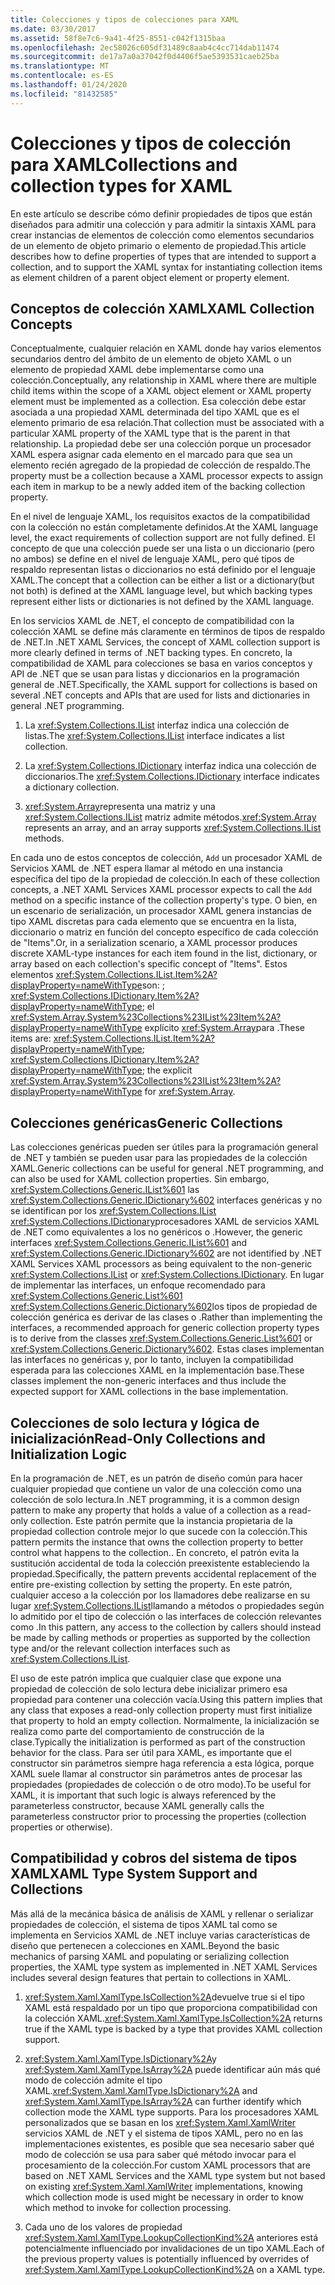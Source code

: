 ```yaml
---
title: Colecciones y tipos de colecciones para XAML
ms.date: 03/30/2017
ms.assetid: 58f8e7c6-9a41-4f25-8551-c042f1315baa
ms.openlocfilehash: 2ec58026c605df31489c8aab4c4cc714dab11474
ms.sourcegitcommit: de17a7a0a37042f0d4406f5ae5393531caeb25ba
ms.translationtype: MT
ms.contentlocale: es-ES
ms.lasthandoff: 01/24/2020
ms.locfileid: "81432585"
---
```

# <a name="collections-and-collection-types-for-xaml"></a><span data-ttu-id="7f0b8-102">Colecciones y tipos de colección para XAML</span><span class="sxs-lookup"><span data-stu-id="7f0b8-102">Collections and collection types for XAML</span></span>

<span data-ttu-id="7f0b8-103">En este artículo se describe cómo definir propiedades de tipos que están diseñados para admitir una colección y para admitir la sintaxis XAML para crear instancias de elementos de colección como elementos secundarios de un elemento de objeto primario o elemento de propiedad.</span><span class="sxs-lookup"><span data-stu-id="7f0b8-103">This article describes how to define properties of types that are intended to support a collection, and to support the XAML syntax for instantiating collection items as element children of a parent object element or property element.</span></span>

## <a name="xaml-collection-concepts"></a><span data-ttu-id="7f0b8-104">Conceptos de colección XAML</span><span class="sxs-lookup"><span data-stu-id="7f0b8-104">XAML Collection Concepts</span></span>

<span data-ttu-id="7f0b8-105">Conceptualmente, cualquier relación en XAML donde hay varios elementos secundarios dentro del ámbito de un elemento de objeto XAML o un elemento de propiedad XAML debe implementarse como una colección.</span><span class="sxs-lookup"><span data-stu-id="7f0b8-105">Conceptually, any relationship in XAML where there are multiple child items within the scope of a XAML object element or XAML property element must be implemented as a collection.</span></span> <span data-ttu-id="7f0b8-106">Esa colección debe estar asociada a una propiedad XAML determinada del tipo XAML que es el elemento primario de esa relación.</span><span class="sxs-lookup"><span data-stu-id="7f0b8-106">That collection must be associated with a particular XAML property of the XAML type that is the parent in that relationship.</span></span> <span data-ttu-id="7f0b8-107">La propiedad debe ser una colección porque un procesador XAML espera asignar cada elemento en el marcado para que sea un elemento recién agregado de la propiedad de colección de respaldo.</span><span class="sxs-lookup"><span data-stu-id="7f0b8-107">The property must be a collection because a XAML processor expects to assign each item in markup to be a newly added item of the backing collection property.</span></span>

<span data-ttu-id="7f0b8-108">En el nivel de lenguaje XAML, los requisitos exactos de la compatibilidad con la colección no están completamente definidos.</span><span class="sxs-lookup"><span data-stu-id="7f0b8-108">At the XAML language level, the exact requirements of collection support are not fully defined.</span></span> <span data-ttu-id="7f0b8-109">El concepto de que una colección puede ser una lista o un diccionario (pero no ambos) se define en el nivel de lenguaje XAML, pero qué tipos de respaldo representan listas o diccionarios no está definido por el lenguaje XAML.</span><span class="sxs-lookup"><span data-stu-id="7f0b8-109">The concept that a collection can be either a list or a dictionary(but not both) is defined at the XAML language level, but which backing types represent either lists or dictionaries is not defined by the XAML language.</span></span>

<span data-ttu-id="7f0b8-110">En los servicios XAML de .NET, el concepto de compatibilidad con la colección XAML se define más claramente en términos de tipos de respaldo de .NET.</span><span class="sxs-lookup"><span data-stu-id="7f0b8-110">In .NET XAML Services, the concept of XAML collection support is more clearly defined in terms of .NET backing types.</span></span> <span data-ttu-id="7f0b8-111">En concreto, la compatibilidad de XAML para colecciones se basa en varios conceptos y API de .NET que se usan para listas y diccionarios en la programación general de .NET.</span><span class="sxs-lookup"><span data-stu-id="7f0b8-111">Specifically, the XAML support for collections is based on several .NET concepts and APIs that are used for lists and dictionaries in general .NET programming.</span></span>

1. <span data-ttu-id="7f0b8-112">La <xref:System.Collections.IList> interfaz indica una colección de listas.</span><span class="sxs-lookup"><span data-stu-id="7f0b8-112">The <xref:System.Collections.IList> interface indicates a list collection.</span></span>

2. <span data-ttu-id="7f0b8-113">La <xref:System.Collections.IDictionary> interfaz indica una colección de diccionarios.</span><span class="sxs-lookup"><span data-stu-id="7f0b8-113">The <xref:System.Collections.IDictionary> interface indicates a dictionary collection.</span></span>

3. <span data-ttu-id="7f0b8-114"><xref:System.Array>representa una matriz y una <xref:System.Collections.IList> matriz admite métodos.</span><span class="sxs-lookup"><span data-stu-id="7f0b8-114"><xref:System.Array> represents an array, and an array supports <xref:System.Collections.IList> methods.</span></span>

<span data-ttu-id="7f0b8-115">En cada uno de estos conceptos de colección, `Add` un procesador XAML de Servicios XAML de .NET espera llamar al método en una instancia específica del tipo de la propiedad de colección.</span><span class="sxs-lookup"><span data-stu-id="7f0b8-115">In each of these collection concepts, a .NET XAML Services XAML processor expects to call the `Add` method on a specific instance of the collection property's type.</span></span> <span data-ttu-id="7f0b8-116">O bien, en un escenario de serialización, un procesador XAML genera instancias de tipo XAML discretas para cada elemento que se encuentra en la lista, diccionario o matriz en función del concepto específico de cada colección de "Items".</span><span class="sxs-lookup"><span data-stu-id="7f0b8-116">Or, in a serialization scenario, a XAML processor produces discrete XAML-type instances for each item found in the list, dictionary, or array based on each collection's specific concept of "Items".</span></span> <span data-ttu-id="7f0b8-117">Estos elementos <xref:System.Collections.IList.Item%2A?displayProperty=nameWithType>son: ; <xref:System.Collections.IDictionary.Item%2A?displayProperty=nameWithType>; el <xref:System.Array.System%23Collections%23IList%23Item%2A?displayProperty=nameWithType> explícito <xref:System.Array>para .</span><span class="sxs-lookup"><span data-stu-id="7f0b8-117">These items are: <xref:System.Collections.IList.Item%2A?displayProperty=nameWithType>; <xref:System.Collections.IDictionary.Item%2A?displayProperty=nameWithType>; the explicit <xref:System.Array.System%23Collections%23IList%23Item%2A?displayProperty=nameWithType> for <xref:System.Array>.</span></span>

## <a name="generic-collections"></a><span data-ttu-id="7f0b8-118">Colecciones genéricas</span><span class="sxs-lookup"><span data-stu-id="7f0b8-118">Generic Collections</span></span>

<span data-ttu-id="7f0b8-119">Las colecciones genéricas pueden ser útiles para la programación general de .NET y también se pueden usar para las propiedades de la colección XAML.</span><span class="sxs-lookup"><span data-stu-id="7f0b8-119">Generic collections can be useful for general .NET programming, and can also be used for XAML collection properties.</span></span> <span data-ttu-id="7f0b8-120">Sin embargo, <xref:System.Collections.Generic.IList%601> las <xref:System.Collections.Generic.IDictionary%602> interfaces genéricas y no se identifican por los <xref:System.Collections.IList> <xref:System.Collections.IDictionary>procesadores XAML de servicios XAML de .NET como equivalentes a los no genéricos o .</span><span class="sxs-lookup"><span data-stu-id="7f0b8-120">However, the generic interfaces <xref:System.Collections.Generic.IList%601> and <xref:System.Collections.Generic.IDictionary%602> are not identified by .NET XAML Services XAML processors as being equivalent to the non-generic <xref:System.Collections.IList> or <xref:System.Collections.IDictionary>.</span></span> <span data-ttu-id="7f0b8-121">En lugar de implementar las interfaces, un enfoque recomendado para <xref:System.Collections.Generic.List%601> <xref:System.Collections.Generic.Dictionary%602>los tipos de propiedad de colección genérica es derivar de las clases o .</span><span class="sxs-lookup"><span data-stu-id="7f0b8-121">Rather than implementing the interfaces, a recommended approach for generic collection property types is to derive from the classes <xref:System.Collections.Generic.List%601> or <xref:System.Collections.Generic.Dictionary%602>.</span></span> <span data-ttu-id="7f0b8-122">Estas clases implementan las interfaces no genéricas y, por lo tanto, incluyen la compatibilidad esperada para las colecciones XAML en la implementación base.</span><span class="sxs-lookup"><span data-stu-id="7f0b8-122">These classes implement the non-generic interfaces and thus include the expected support for XAML collections in the base implementation.</span></span>

## <a name="read-only-collections-and-initialization-logic"></a><span data-ttu-id="7f0b8-123">Colecciones de solo lectura y lógica de inicialización</span><span class="sxs-lookup"><span data-stu-id="7f0b8-123">Read-Only Collections and Initialization Logic</span></span>

<span data-ttu-id="7f0b8-124">En la programación de .NET, es un patrón de diseño común para hacer cualquier propiedad que contiene un valor de una colección como una colección de solo lectura.</span><span class="sxs-lookup"><span data-stu-id="7f0b8-124">In .NET programming, it is a common design pattern to make any property that holds a value of a collection as a read-only collection.</span></span> <span data-ttu-id="7f0b8-125">Este patrón permite que la instancia propietaria de la propiedad collection controle mejor lo que sucede con la colección.</span><span class="sxs-lookup"><span data-stu-id="7f0b8-125">This pattern permits the instance that owns the collection property to better control what happens to the collection..</span></span> <span data-ttu-id="7f0b8-126">En concreto, el patrón evita la sustitución accidental de toda la colección preexistente estableciendo la propiedad.</span><span class="sxs-lookup"><span data-stu-id="7f0b8-126">Specifically, the pattern prevents accidental replacement of the entire pre-existing collection by setting the property.</span></span> <span data-ttu-id="7f0b8-127">En este patrón, cualquier acceso a la colección por los llamadores debe realizarse en su lugar <xref:System.Collections.IList>llamando a métodos o propiedades según lo admitido por el tipo de colección o las interfaces de colección relevantes como .</span><span class="sxs-lookup"><span data-stu-id="7f0b8-127">In this pattern, any access to the collection by callers should instead be made by calling methods or properties as supported by the collection type and/or the relevant collection interfaces such as <xref:System.Collections.IList>.</span></span>

<span data-ttu-id="7f0b8-128">El uso de este patrón implica que cualquier clase que expone una propiedad de colección de solo lectura debe inicializar primero esa propiedad para contener una colección vacía.</span><span class="sxs-lookup"><span data-stu-id="7f0b8-128">Using this pattern implies that any class that exposes a read-only collection property must first initialize that property to hold an empty collection.</span></span> <span data-ttu-id="7f0b8-129">Normalmente, la inicialización se realiza como parte del comportamiento de construcción de la clase.</span><span class="sxs-lookup"><span data-stu-id="7f0b8-129">Typically the initialization is performed as part of the construction behavior for the class.</span></span> <span data-ttu-id="7f0b8-130">Para ser útil para XAML, es importante que el constructor sin parámetros siempre haga referencia a esta lógica, porque XAML suele llamar al constructor sin parámetros antes de procesar las propiedades (propiedades de colección o de otro modo).</span><span class="sxs-lookup"><span data-stu-id="7f0b8-130">To be useful for XAML, it is important that such logic is always referenced by the parameterless constructor, because XAML generally calls the parameterless constructor prior to processing the properties (collection properties or otherwise).</span></span>

## <a name="xaml-type-system-support-and-collections"></a><span data-ttu-id="7f0b8-131">Compatibilidad y cobros del sistema de tipos XAML</span><span class="sxs-lookup"><span data-stu-id="7f0b8-131">XAML Type System Support and Collections</span></span>

<span data-ttu-id="7f0b8-132">Más allá de la mecánica básica de análisis de XAML y rellenar o serializar propiedades de colección, el sistema de tipos XAML tal como se implementa en Servicios XAML de .NET incluye varias características de diseño que pertenecen a colecciones en XAML.</span><span class="sxs-lookup"><span data-stu-id="7f0b8-132">Beyond the basic mechanics of parsing XAML and populating or serializing collection properties, the XAML type system as implemented in .NET XAML Services includes several design features that pertain to collections in XAML.</span></span>

1. <span data-ttu-id="7f0b8-133"><xref:System.Xaml.XamlType.IsCollection%2A>devuelve true si el tipo XAML está respaldado por un tipo que proporciona compatibilidad con la colección XAML.</span><span class="sxs-lookup"><span data-stu-id="7f0b8-133"><xref:System.Xaml.XamlType.IsCollection%2A> returns true if the XAML type is backed by a type that provides XAML collection support.</span></span>

2. <span data-ttu-id="7f0b8-134"><xref:System.Xaml.XamlType.IsDictionary%2A>y <xref:System.Xaml.XamlType.IsArray%2A> puede identificar aún más qué modo de colección admite el tipo XAML.</span><span class="sxs-lookup"><span data-stu-id="7f0b8-134"><xref:System.Xaml.XamlType.IsDictionary%2A> and <xref:System.Xaml.XamlType.IsArray%2A> can further identify which collection mode the XAML type supports.</span></span> <span data-ttu-id="7f0b8-135">Para los procesadores XAML personalizados que se basan en los <xref:System.Xaml.XamlWriter> servicios XAML de .NET y el sistema de tipos XAML, pero no en las implementaciones existentes, es posible que sea necesario saber qué modo de colección se usa para saber qué método invocar para el procesamiento de la colección.</span><span class="sxs-lookup"><span data-stu-id="7f0b8-135">For custom XAML processors that are based on .NET XAML Services and the XAML type system but not based on existing <xref:System.Xaml.XamlWriter> implementations, knowing which collection mode is used might be necessary in order to know which method to invoke for collection processing.</span></span>

3. <span data-ttu-id="7f0b8-136">Cada uno de los valores de propiedad <xref:System.Xaml.XamlType.LookupCollectionKind%2A> anteriores está potencialmente influenciado por invalidaciones de un tipo XAML.</span><span class="sxs-lookup"><span data-stu-id="7f0b8-136">Each of the previous property values is potentially influenced by overrides of <xref:System.Xaml.XamlType.LookupCollectionKind%2A> on a XAML type.</span></span>
